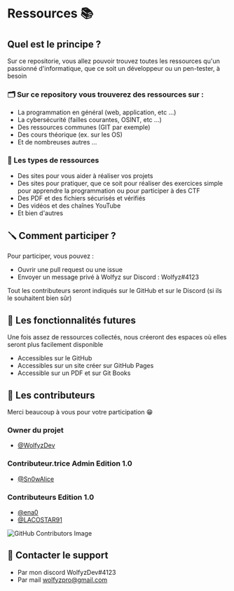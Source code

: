 # Ressources 📚

## Quel est le principe ? 
Sur ce repositorie, vous allez pouvoir trouvez toutes les ressources qu'un passionné d'informatique, que ce soit un développeur ou un pen-tester, à besoin<br>

### 🗂 Sur ce repository vous trouverez des ressources sur : 
-  La programmation en général (web, application, etc ...) 
-  La cybersécurité (failles courantes, OSINT, etc ...) 
-  Des ressources communes (GIT par exemple) 
-  Des cours théorique (ex. sur les OS) 
-  Et de nombreuses autres ... 

### 📌 Les types de ressources
-  Des sites pour vous aider à réaliser vos projets 
-  Des sites pour pratiquer, que ce soit pour réaliser des exercices simple pour apprendre la programmation ou pour participer à des CTF 
-  Des PDF et des fichiers sécurisés et vérifiés 
-  Des vidéos et des chaînes YouTube 
-  Et bien d'autres 

## 🪛 Comment participer ? 
Pour participer, vous pouvez :
  
-  Ouvrir une pull request ou une issue 
-  Envoyer un message privé à Wolfyz sur Discord : Wolfyz#4123
  
  Tout les contributeurs seront indiqués sur le GitHub et sur le Discord (si ils le souhaitent bien sûr) <br>
  
## 📎 Les fonctionnalités futures 
Une fois assez de ressources collectés, nous créeront des espaces où elles seront plus facilement disponible 
-  Accessibles sur le GitHub 
-  Accessibles sur un site créer sur GitHub Pages 
-  Accessible sur un PDF et sur Git Books 
  
  
## 👾 Les contributeurs 
Merci beaucoup à vous pour votre participation :grin:
  
### Owner du projet 
- [@WolfyzDev](https://github.com/WolfyzDev)
  
### Contributeur.trice Admin Edition 1.0
  
- [@Sn0wAlice](https://github.com/Sn0wAlice)
  
### Contributeurs Edition 1.0
- [@ena0](https://github.com/ena0)
- [@LACOSTAR91](https://github.com/LACOSTAR91)
  
![GitHub Contributors Image](https://contrib.rocks/image?repo=WolfyzDev/Ressources)

## 📩 Contacter le support 

- Par mon discord WolfyzDev#4123
- Par mail [wolfyzpro@gmail.com](mailto:wolfyzpro@gmail.com)
